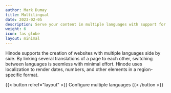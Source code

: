 ```yaml
---
author: Mark Dumay
title: Multilingual
date: 2023-02-05
description: Serve your content in multiple languages with support for localization.
weight: 6
icon: fas globe
layout: minimal
---
```


Hinode supports the creation of websites with multiple languages side by side. By linking several translations of a page to each other, switching between languages is seemless with minimal effort. Hinode uses localization to render dates, numbers, and other elements in a region-specific format.

{{< button relref="layout" >}}
    Configure multiple languages
{{< /button >}}